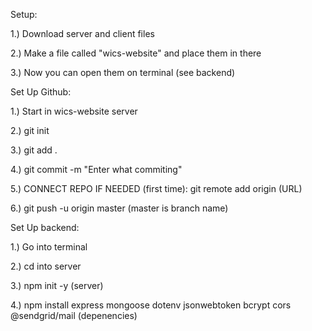 
Setup:

1.) Download server and client files

2.) Make a file called "wics-website" and place them in there

3.) Now you can open them on terminal (see backend)




Set Up Github:

1.) Start in wics-website server 

2.) git init

3.) git add .

4.) git commit -m "Enter what commiting"

5.) CONNECT REPO IF NEEDED (first time): git remote add origin (URL)

6.) git push -u origin master (master is branch name)




Set Up backend:

1.) Go into terminal

2.) cd into server

3.) npm init -y (server)

4.) npm install express mongoose dotenv jsonwebtoken bcrypt cors @sendgrid/mail (depenencies)







